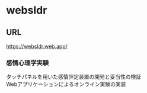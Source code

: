 # websldr
## URL
https://websldr.web.app/

### 感情心理学実験
タッチパネルを用いた感情評定装置の開発と妥当性の検証<br>
Webアプリケーションによるオンライン実験の実装
